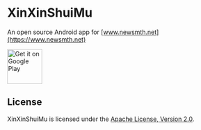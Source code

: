 # XinXinShuiMu
An open source Android app for [www.newsmth.net](https://www.newsmth.net)

<a href='https://play.google.com/store/apps/details?id=net.newsmth.dirac'><img alt='Get it on Google Play' src='https://play.google.com/intl/en_us/badges/images/generic/en_badge_web_generic.png' height='80px'/></a>

## License
XinXinShuiMu is licensed under the [Apache License, Version 2.0](https://github.com/curvature/XinXinShuiMu/blob/master/LICENSE).
